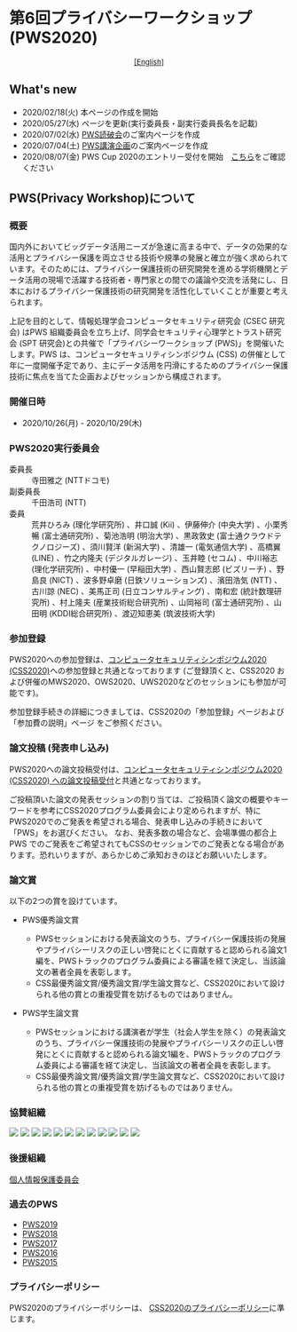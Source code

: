 # 第6回プライバシーワークショップ (PWS2020)

<div style="text-align: center;">
 <font size="2">
  <a href="./index_e.html">[English]</a>
 </font>
</div>

## What's new
- 2020/02/18(火) 本ページの作成を開始
- 2020/05/27(水) ページを更新(実行委員長・副実行委員長名を記載)
- 2020/07/02(水)  [PWS読破会](./study20.html)のご案内ページを作成
- 2020/07/04(土)  [PWS講演企画](./lecture20.html)のご案内ページを作成
- 2020/08/07(金)  PWS Cup 2020のエントリー受付を開始　[こちら](./cup20.html)をご確認ください

## PWS(Privacy Workshop)について
### 概要

国内外においてビッグデータ活用ニーズが急速に高まる中で、データの効果的な活用とプライバシー保護を両立させる技術や規準の発展と確立が強く求められています。そのためには、プライバシー保護技術の研究開発を進める学術機関とデータ活用の現場で活躍する技術者・専門家との間での議論や交流を活発にし、日本におけるプライバシー保護技術の研究開発を活性化していくことが重要と考えられます。

上記を目的として、情報処理学会コンピュータセキュリティ研究会 (CSEC 研究会) はPWS 組織委員会を立ち上げ、同学会セキュリティ心理学とトラスト研究会 (SPT 研究会)との共催で「プライバシーワークショップ (PWS)」を開催いたします。PWS は、コンピュータセキュリティシンポジウム (CSS) の併催として年に一度開催予定であり、主にデータ活用を円滑にするためのプライバシー保護技術に焦点を当てた企画およびセッションから構成されます。

### 開催日時
- 2020/10/26(月) - 2020/10/29(木)


<h3>PWS2020実行委員会 </h3>
<dl>
 <dt>委員長</dt>
  <dd>寺田雅之 (NTTドコモ)</dd>
 <dt>副委員長</dt>
  <dd>千田浩司 (NTT)</dd>
 <dt>委員</dt>
  <dd>荒井ひろみ (理化学研究所) 、井口誠 (Kii) 、伊藤伸介 (中央大学) 、小栗秀暢 (富士通研究所) 、菊池浩明 (明治大学) 、黒政敦史 (富士通クラウドテクノロジーズ) 、須川賢洋 (新潟大学) 、清雄一 (電気通信大学) 、高橋翼 (LINE) 、竹之内隆夫 (デジタルガレージ) 、玉井睦 (セコム) 、中川裕志 (理化学研究所) 、中村優一 (早稲田大学) 、西山賢志郎 (ビズリーチ) 、野島良 (NICT) 、波多野卓磨 (日鉄ソリューションズ) 、濱田浩気 (NTT) 、古川諒 (NEC) 、美馬正司 (日立コンサルティング) 、南和宏 (統計数理研究所) 、村上隆夫 (産業技術総合研究所) 、山岡裕司 (富士通研究所) 、山田明 (KDDI総合研究所) 、渡辺知恵美 (筑波技術大学) </dd>
</dl>

### 参加登録

PWS2020への参加登録は、[コンピュータセキュリティシンポジウム2020 (CSS2020)](https://www.iwsec.org/css/2020/index.html)への参加登録と共通となっております (ご登録頂くと、CSS2020 および併催のMWS2020、OWS2020、UWS2020などのセッションにも参加が可能です)。

参加登録手続きの詳細につきましては、CSS2020の「参加登録」ページおよび 「参加費の説明」ページ をご参照ください。

### 論文投稿 (発表申し込み)

PWS2020への論文投稿受付は、[コンピュータセキュリティシンポジウム2020 (CSS2020) への論文投稿受付](https://www.iwsec.org/css/2020/writing.html)と共通となっております。

ご投稿頂いた論文の発表セッションの割り当ては、ご投稿頂く論文の概要やキーワードを参考にCSS2020プログラム委員会により定められますが、特にPWS2020でのご発表を希望される場合、発表申し込みの手続きにおいて「PWS」をお選びください。 なお、発表多数の場合など、会場準備の都合上 PWS でのご発表をご希望されてもCSSのセッションでのご発表となる場合があります。恐れいりますが、あらかじめご承知おきのほどお願いいたします。

### 論文賞

以下の2つの賞を設けています。

- PWS優秀論文賞
    - PWSセッションにおける発表論文のうち、プライバシー保護技術の発展やプライバシーリスクの正しい啓発にとくに貢献すると認められる論文1編を、PWSトラックのプログラム委員による審議を経て決定し、当該論文の著者全員を表彰します。
    - CSS最優秀論文賞/優秀論文賞/学生論文賞など、CSS2020において設けられる他の賞との重複受賞を妨げるものではありません。

- PWS学生論文賞
    - PWSセッションにおける講演者が学生（社会人学生を除く）の発表論文のうち、プライバシー保護技術の発展やプライバシーリスクの正しい啓発にとくに貢献すると認められる論文1編を、PWSトラックのプログラム委員による審議を経て決定し、当該論文の著者全員を表彰します。
    - CSS最優秀論文賞/優秀論文賞/学生論文賞など、CSS2020において設けられる他の賞との重複受賞を妨げるものではありません。
    
### 協賛組織

[![](Images/logo_deloitte.png)](http://www.deloitte.com/jp/cyber/)
[![](Images/log_iij.png)](https://www.iij.ad.jp/wizsafe/)
[![](Images/logo_digitalgarage.png)](https://www.garage.co.jp/ja/)
[![](Images/logo_enna.png)](https://www.enna.co.jp/)
[![](Images/logo_jipdec.jpg)](https://www.jipdec.or.jp/)
[![](Images/logo_nri.jpg)](https://www.nri.com/jp/)
[![](Images/logo_nflabs.png)](http://nflaboratories.co.jp/)
[![](Images/logo_soliton.png)](https://www.soliton.co.jp/)
[![](Images/logo_sios.gif)](https://www.sios.com/)
[![](Images/logo_qunie.jpg)](http://www.qunie.com/)
[![](Images/logo_qtnet.png)](https://www.qtnet.co.jp/)
[![](Images/logo_hirt.png)](http://www.hitachi.co.jp/hirt/)

### 後援組織

[個人情報保護委員会](https://www.ppc.go.jp/)

### 過去のPWS
- [PWS2019](https://www.iwsec.org/pws/2019/)
- [PWS2018](https://www.iwsec.org/pws/2018/)
- [PWS2017](https://www.iwsec.org/pws/2017/)
- [PWS2016](https://www.iwsec.org/pws/2016/)
- [PWS2015](https://www.iwsec.org/pws/2015/)

### プライバシーポリシー

PWS2020のプライバシーポリシーは、 [CSS2020のプライバシーポリシー](https://www.iwsec.org/css/2020/privacy.html)に準じます。


